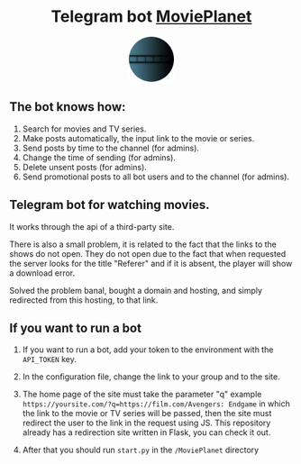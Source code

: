 <div align="center">
    <h1>Telegram bot <a href="https://t.me/watch_films_and_serials_bot">MoviePlanet</a></h1>
    <img width="80" src="https://raw.githubusercontent.com/kanewi11/MoviePlanet/main/redirect_site/static/img/logo.png">
</div>

## The bot knows how:
1. Search for movies and TV series.
2. Make posts automatically, the input link to the movie or series.
3. Send posts by time to the channel (for admins).
4. Change the time of sending (for admins).
5. Delete unsent posts (for admins).
6. Send promotional posts to all bot users and to the channel (for admins).

## Telegram bot for watching movies.

It works through the api of a third-party site. 

There is also a small problem, it is related to the fact that the links to the shows do not open. They do not open due to the fact that when requested the server looks for the title "Referer" and if it is absent, the player will show a download error. 

Solved the problem banal, bought a domain and hosting, and simply redirected from this hosting, to that link.

## If you want to run a bot

1. If you want to run a bot, add your token to the environment with the ```API_TOKEN``` key.

2. In the configuration file, change the link to your group and to the site.

3. The home page of the site must take the parameter "q" example ```https://yoursite.com/?q=https://film.com/Avengers: Endgame``` in which the link to the movie or TV series will be passed, then the site must redirect the user to the link in the request using JS. This repository already has a redirection site written in Flask, you can check it out.

4. After that you should run ```start.py``` in the ```/MoviePlanet``` directory
